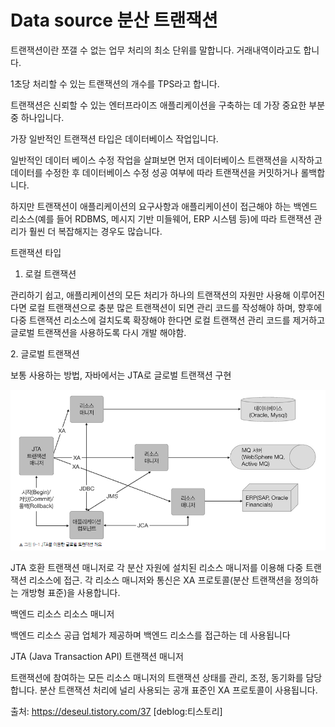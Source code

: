 # Data source 분산 트랜잭션

트랜잭션이란 쪼갤 수 없는 업무 처리의 최소 단위를 말합니다. 거래내역이라고도 합니다. &#x20;

1초당 처리할 수 있는 트랜잭션의 개수를 TPS라고 합니다. &#x20;

&#x20;트랜잭션은 신뢰할 수 있는 엔터프라이즈 애플리케이션을 구축하는 데 가장 중요한 부분 중 하나입니다.&#x20;

가장 일반적인 트랜잭션 타입은 데이터베이스 작업입니다.  &#x20;

일반적인 데이터 베이스 수정 작업을 살펴보면 먼저 데이터베이스 트랜잭션을 시작하고 데이터를 수정한 후 데이터베이스 수정 성공 여부에 따라 트랜잭션을 커밋하거나 롤백합니다.&#x20;

하지만 트랜잭션이 애플리케이션의 요구사항과 애플리케이션이 접근해야 하는 백엔드 리소스(예를 들어 RDBMS, 메시지 기반 미들웨어, ERP 시스템 등)에 따라 트랜잭션 관리가 훨씬 더 복잡해지는 경우도 많습니다.  &#x20;



트랜잭션 타입

1. 로컬 트랜잭션

관리하기 쉽고, 애플리케이션의 모든 처리가 하나의 트랜잭션의 자원만 사용해 이루어진다면 로컬 트랜잭션으로 충분 많은 트랜잭션이 되면 관리 코드를 작성해야 하며, 향후에 다중 트랜잭션 리소스에 걸치도록 확장해야 한다면 로컬 트랜잭션 관리 코드를 제거하고 글로벌 트랜잭션을 사용하도록 다시 개발 해야함.

&#x20;2\. 글로벌 트랜잭션

보통 사용하는 방법, 자바에서는 JTA로 글로벌 트랜잭션 구현

&#x20;![](<../../../.gitbook/assets/image (2).png>)

JTA 호환 트랜잭션 매니저로 각 분산 자원에 설치된 리소스 매니저를 이용해 다중 트랜잭션 리소스에 접근. 각 리소스 매니저와 통신은 XA 프로토콜(분산 트랜잭션을 정의하는 개방형 표준)을 사용합니다.

백엔드 리소스 리소스 매니저

백엔드 리소스 공급 업체가 제공하며 백엔드 리소스를 접근하는 데 사용됩니다

&#x20;JTA (Java Transaction API) 트랜잭션 매니저

트랜잭션에 참여하는 모든 리소스 매니저의 트랜잭션 상태를 관리, 조정, 동기화를 담당합니다. 분산 트랜잭션 처리에 널리 사용되는 공개 표준인 XA 프로토콜이 사용됩니다.

&#x20;출처: https://deseul.tistory.com/37 \[deblog:티스토리]
